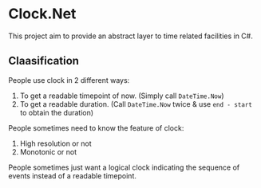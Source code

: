 # Clock.Net #

This project aim to provide an abstract layer to time related facilities in C#.

## Claasification ##

People use clock in 2 different ways:

1. To get a readable timepoint of now. (Simply call `DateTime.Now`)
1. To get a readable duration. (Call `DateTime.Now` twice & use `end - start` to obtain the duration)

People sometimes need to know the feature of clock:

1. High resolution or not
1. Monotonic or not

People sometimes just want a logical clock indicating the sequence of events instead of a readable timepoint.
